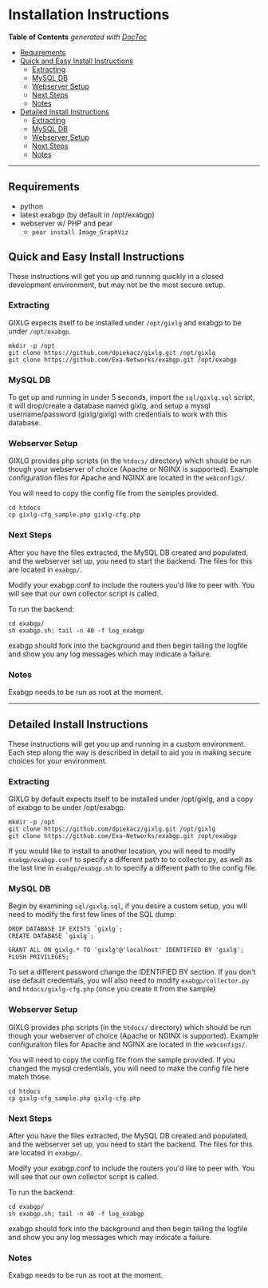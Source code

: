 # Installation Instructions

<!-- START doctoc generated TOC please keep comment here to allow auto update -->
<!-- DON'T EDIT THIS SECTION, INSTEAD RE-RUN doctoc TO UPDATE -->
**Table of Contents**  *generated with [DocToc](http://doctoc.herokuapp.com/)*

- [Requirements](#requirements)
- [Quick and Easy Install Instructions](#quick-and-easy-install-instructions)
  - [Extracting](#extracting)
  - [MySQL DB](#mysql-db)
  - [Webserver Setup](#webserver-setup)
  - [Next Steps](#next-steps)
  - [Notes](#notes)
- [Detailed Install Instructions](#detailed-install-instructions)
  - [Extracting](#extracting-1)
  - [MySQL DB](#mysql-db-1)
  - [Webserver Setup](#webserver-setup-1)
  - [Next Steps](#next-steps-1)
  - [Notes](#notes-1)

<!-- END doctoc generated TOC please keep comment here to allow auto update -->

- - -

## Requirements

*	python
*	latest exabgp (by default in /opt/exabgp)
*	webserver w/ PHP and pear
	*	`pear install Image_GraphViz`

## Quick and Easy Install Instructions

These instructions will get you up and running quickly in a closed development environment, but may not be the most secure setup.

### Extracting

GIXLG expects itself to be installed under `/opt/gixlg` and exabgp to be under `/opt/exabgp`.

	mkdir -p /opt
	git clone https://github.com/dpiekacz/gixlg.git /opt/gixlg
	git clone https://github.com/Exa-Networks/exabgp.git /opt/exabgp

### MySQL DB

To get up and running in under 5 seconds, import the `sql/gixlg.sql` script, it will drop/create a database named gixlg, and setup a mysql username/password (gixlg/gixlg) with credentials to work with this database.

### Webserver Setup

GIXLG provides php scripts (in the `htdocs/` directory) which should be run though your webserver of choice (Apache or NGINX is supported). Example configuration files for Apache and NGINX are located in the `webconfigs/`.

You will need to copy the config file from the samples provided.

	cd htdocs
	cp gixlg-cfg_sample.php gixlg-cfg.php

### Next Steps

After you have the files extracted, the MySQL DB created and populated, and the webserver set up, you need to start the backend. The files for this are located in `exabgp/`.

Modify your exabgp.conf to include the routers you'd like to peer with. You will see that our own collector script is called.

To run the backend:

	cd exabgp/
	sh exabgp.sh; tail -n 40 -f log_exabgp

exabgp should fork into the background and then begin tailing the logfile and show you any log messages which may indicate a failure.

### Notes

Exabgp needs to be run as root at the moment.

- - -

## Detailed Install Instructions

These instructions will get you up and running in a custom environment. Each step along the way is described in detail to aid you in making secure choices for your environment.

### Extracting

GIXLG by default expects itself to be installed under /opt/gixlg, and a copy of exabgp to be under /opt/exabgp.

	mkdir -p /opt
	git clone https://github.com/dpiekacz/gixlg.git /opt/gixlg
	git clone https://github.com/Exa-Networks/exabgp.git /opt/exabgp

If you would like to install to another location, you will need to modify `exabgp/exabgp.conf` to specify a different path to to collector.py, as well as the last line in `exabgp/exabgp.sh` to specify a different path to the config file.

### MySQL DB

Begin by examining `sql/gixlg.sql`, if you desire a custom setup, you will need to modify the first few lines of the SQL dump:

	DROP DATABASE IF EXISTS `gixlg`;
	CREATE DATABASE `gixlg`;

	GRANT ALL ON gixlg.* TO 'gixlg'@'localhost' IDENTIFIED BY 'gixlg';
	FLUSH PRIVILEGES;

To set a different password change the IDENTIFIED BY section. If you don't use default credentials, you will also need to modify `exabgp/collector.py` and `htdocs/gixlg-cfg.php` (once you create it from the sample)

### Webserver Setup

GIXLG provides php scripts (in the `htdocs/` directory) which should be run though your webserver of choice (Apache or NGINX is supported). Example configuration files for Apache and NGINX are located in the `webconfigs/`.

You will need to copy the config file from the sample provided. If you changed the mysql credentials, you will need to make the config file here match those.

	cd htdocs
	cp gixlg-cfg_sample.php gixlg-cfg.php

### Next Steps

After you have the files extracted, the MySQL DB created and populated, and the webserver set up, you need to start the backend. The files for this are located in `exabgp/`.

Modify your exabgp.conf to include the routers you'd like to peer with. You will see that our own collector script is called.

To run the backend:

	cd exabgp/
	sh exabgp.sh; tail -n 40 -f log_exabgp

exabgp should fork into the background and then begin tailing the logfile and show you any log messages which may indicate a failure.

### Notes

Exabgp needs to be run as root at the moment.

